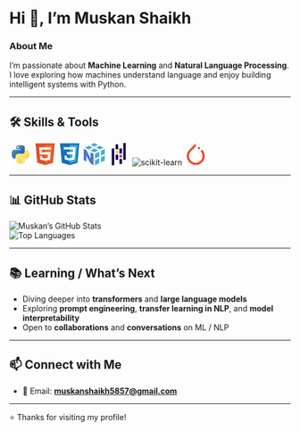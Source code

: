 # Hi 👋, I’m Muskan Shaikh  

### About Me  
I’m passionate about **Machine Learning** and **Natural Language Processing**.  
I love exploring how machines understand language and enjoy building intelligent systems with Python.  

---

## 🛠️ Skills & Tools  

<p>
  <img src="https://raw.githubusercontent.com/devicons/devicon/master/icons/python/python-original.svg" width="40" height="40" alt="Python" />
  <img src="https://raw.githubusercontent.com/devicons/devicon/master/icons/html5/html5-original.svg" width="40" height="40" alt="HTML5" />
  <img src="https://raw.githubusercontent.com/devicons/devicon/master/icons/css3/css3-original.svg" width="40" height="40" alt="CSS3" />
  <img src="https://raw.githubusercontent.com/devicons/devicon/master/icons/numpy/numpy-original.svg" width="40" height="40" alt="NumPy" />
  <img src="https://raw.githubusercontent.com/devicons/devicon/master/icons/pandas/pandas-original.svg" width="40" height="40" alt="Pandas" />
  <img src="https://raw.githubusercontent.com/devicons/devicon/master/icons/scikit-learn/scikit-learn-original.svg" width="40" height="40" alt="scikit-learn" />
  <img src="https://raw.githubusercontent.com/devicons/devicon/master/icons/pytorch/pytorch-original.svg" width="40" height="40" alt="PyTorch" />
</p>

---

## 📊 GitHub Stats  

![Muskan’s GitHub Stats](https://github-readme-stats.vercel.app/api?username=Muskan156&show_icons=true&theme=radical)  
![Top Languages](https://github-readme-stats.vercel.app/api/top-langs/?username=Muskan156&layout=compact&theme=radical)  

---

## 📚 Learning / What’s Next  

- Diving deeper into **transformers** and **large language models**  
- Exploring **prompt engineering**, **transfer learning in NLP**, and **model interpretability**  
- Open to **collaborations** and **conversations** on ML / NLP  

---

## 📫 Connect with Me  

- 📧 Email: **muskanshaikh5857@gmail.com**  
---

⭐ Thanks for visiting my profile!
